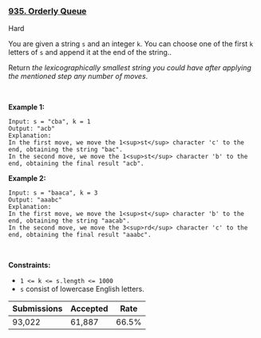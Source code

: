 ### [935. Orderly Queue](https://leetcode.com/problems/orderly-queue/)

Hard

You are given a string `` s `` and an integer `` k ``. You can choose one of the first `` k `` letters of `` s `` and append it at the end of the string..

Return _the lexicographically smallest string you could have after applying the mentioned step any number of moves_.

 

<strong class="example">Example 1:</strong>

```
Input: s = "cba", k = 1
Output: "acb"
Explanation: 
In the first move, we move the 1<sup>st</sup> character 'c' to the end, obtaining the string "bac".
In the second move, we move the 1<sup>st</sup> character 'b' to the end, obtaining the final result "acb".
```

<strong class="example">Example 2:</strong>

```
Input: s = "baaca", k = 3
Output: "aaabc"
Explanation: 
In the first move, we move the 1<sup>st</sup> character 'b' to the end, obtaining the string "aacab".
In the second move, we move the 3<sup>rd</sup> character 'c' to the end, obtaining the final result "aaabc".
```

 

__Constraints:__

*   `` 1 <= k <= s.length <= 1000 ``
*   `` s `` consist of lowercase English letters.

| Submissions    | Accepted     | Rate   |
| -------------- | ------------ | ------ |
| 93,022 | 61,887 | 66.5% |